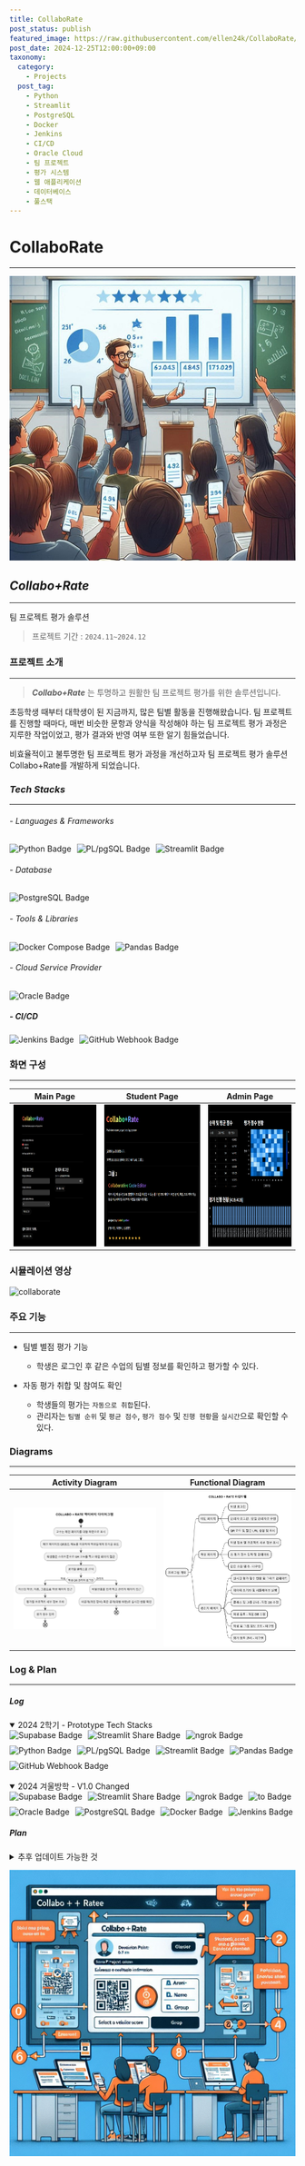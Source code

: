 ```yaml
---
title: CollaboRate
post_status: publish
featured_image: https://raw.githubusercontent.com/ellen24k/CollaboRate/main/docs/images/collaborate_profile.jpg
post_date: 2024-12-25T12:00:00+09:00
taxonomy:
  category:
    - Projects
  post_tag:
    - Python
    - Streamlit
    - PostgreSQL
    - Docker
    - Jenkins
    - CI/CD
    - Oracle Cloud
    - 팀 프로젝트
    - 평가 시스템
    - 웹 애플리케이션
    - 데이터베이스
    - 풀스택
---
```


# CollaboRate
- - -
![collaborate](https://raw.githubusercontent.com/ellen24k/CollaboRate/main/docs/images/collaborate_profile.jpg)


## _**Collabo+Rate**_
- - -
팀 프로젝트 평가 솔루션
> 프로젝트 기간 : `2024.11~2024.12`





### 프로젝트 소개
- - -
> _**Collabo+Rate**_ 는 투명하고 원활한 팀 프로젝트 평가를 위한 솔루션입니다.

초등학생 때부터 대학생이 된 지금까지, 많은 팀별 활동을 진행해왔습니다. 팀 프로젝트를 진행할 때마다, 매번 비슷한 문항과 양식을 작성해야 하는 팀 프로젝트 평가 과정은 지루한 작업이었고, 평가 결과와 반영 여부 또한 알기 힘들었습니다.

비효율적이고 불투명한 팀 프로젝트 평가 과정을 개선하고자
팀 프로젝트 평가 솔루션 Collabo+Rate를 개발하게 되었습니다.





### _**Tech Stacks**_
- - -
###### - _Languages & Frameworks_
<div style="display: flex; gap: 10px">
    <img src="https://img.shields.io/badge/Python-3776AB?style=for-the-badge&logo=python&logoColor=white" alt="Python Badge"> 
    <img src="https://img.shields.io/badge/PL%2FpgSQL-336791?style=for-the-badge&logo=postgresql&logoColor=white" alt="PL/pgSQL Badge">
    <img src="https://img.shields.io/badge/Streamlit-FF4B4B?style=for-the-badge&logo=streamlit&logoColor=white" alt="Streamlit Badge">
</div>

###### - _Database_
<div style="display: flex; gap: 10px;">
    <img src="https://img.shields.io/badge/PostgreSQL-4169E1?style=for-the-badge&logo=postgresql&logoColor=white" alt="PostgreSQL Badge">
</div>

###### - _Tools & Libraries_
<div style="display: flex; gap: 10px;">
    <img src="https://img.shields.io/badge/Docker_Compose-2496ED?style=for-the-badge&logo=docker&logoColor=white" alt="Docker Compose Badge">
    <img src="https://img.shields.io/badge/Pandas-150458?style=for-the-badge&logo=pandas&logoColor=white" alt="Pandas Badge">
</div>

###### - _Cloud Service Provider_
<div style="display: flex; gap: 10px;">
    <img src="https://img.shields.io/badge/Oracle_Cloud-F80000?style=for-the-badge&logo=oracle&logoColor=white" alt="Oracle Badge">
</div>

##### - _CI/CD_
<div style="display: flex; gap: 10px;">
    <img src="https://img.shields.io/badge/Jenkins-D24939?style=for-the-badge&logo=jenkins&logoColor=white" alt="Jenkins Badge">
    <img src="https://img.shields.io/badge/GitHub%20Webhook-181717?style=for-the-badge&logo=github&logoColor=white" alt="GitHub Webhook Badge">
</div>






### 화면 구성
- - -
|  Main Page  |  Student Page  |  Admin Page  |
| :---: | :---: | :---: |
| <img src="https://raw.githubusercontent.com/ellen24k/CollaboRate/main/docs/images/main_page.png" alt="Main Page" height="250px" /> | <img src="https://raw.githubusercontent.com/ellen24k/CollaboRate/main/docs/images/student_page.png" alt="Student Page" height="250px" /> |  <img src="https://raw.githubusercontent.com/ellen24k/CollaboRate/main/docs/images/admin_page_after.png" alt="Admin Page" height="250px" /> |


### 시뮬레이션 영상
![collaborate](https://raw.githubusercontent.com/ellen24k/CollaboRate/main/docs/images/simul.gif)



### 주요 기능
- - -
- 팀별 별점 평가 기능
    - 학생은 로그인 후 같은 수업의 팀별 정보를 확인하고 평가할 수 있다.

- 자동 평가 취합 및 참여도 확인
    - 학생들의 평가는 `자동으로 취합`된다.
    - 관리자는 `팀별 순위` 및 `평균 점수`, `평가 점수` 및 `진행 현황`을 `실시간`으로 확인할 수 있다.




 
### Diagrams
- - -
|  Activity Diagram  |  Functional Diagram  |
| :---: | :---: |
| ![activity.png](https://raw.githubusercontent.com/ellen24k/CollaboRate/main/docs/images/activity_diagram.png) | ![functional.png](https://raw.githubusercontent.com/ellen24k/CollaboRate/main/docs/images/functional_diagram.png) |





### Log & Plan
- - -

##### Log
<details open>
  <summary>2024 2학기 - Prototype Tech Stacks</summary>    
  <div style="display: flex; flex-wrap: wrap; gap: 10px;">
    <img src="https://img.shields.io/badge/Supabase-3ECF8E?style=for-the-badge&logo=supabase&logoColor=white" alt="Supabase Badge">
    <img src="https://img.shields.io/badge/Streamlit_Share-FF4B4B?style=for-the-badge&logo=streamlit&logoColor=white" alt="Streamlit Share Badge">
    <img src="https://img.shields.io/badge/ngrok-1F1E25?style=for-the-badge&logo=ngrok&logoColor=white" alt="ngrok Badge">
    <img src="https://img.shields.io/badge/Python-3776AB?style=for-the-badge&logo=python&logoColor=white" alt="Python Badge"> 
    <img src="https://img.shields.io/badge/PL%2FpgSQL-336791?style=for-the-badge&logo=postgresql&logoColor=white" alt="PL/pgSQL Badge">
    <img src="https://img.shields.io/badge/Streamlit-FF4B4B?style=for-the-badge&logo=streamlit&logoColor=white" alt="Streamlit Badge">
    <img src="https://img.shields.io/badge/Pandas-150458?style=for-the-badge&logo=pandas&logoColor=white" alt="Pandas Badge">
    <img src="https://img.shields.io/badge/GitHub%20Webhook-181717?style=for-the-badge&logo=github&logoColor=white" alt="GitHub Webhook Badge">
    </div>
</details>
<br>
<details open>
  <summary>2024 겨울방학 - V1.0 Changed</summary>
  <div style="display: flex; flex-wrap: wrap; gap: 10px;">
    <img src="https://img.shields.io/badge/Supabase-3ECF8E?style=for-the-badge&logo=supabase&logoColor=white" alt="Supabase Badge">
    <img src="https://img.shields.io/badge/Streamlit_Share-FF4B4B?style=for-the-badge&logo=streamlit&logoColor=white" alt="Streamlit Share Badge">
    <img src="https://img.shields.io/badge/ngrok-1F1E25?style=for-the-badge&logo=ngrok&logoColor=white" alt="ngrok Badge">
    <img src="https://img.shields.io/badge/--to-->-ffffff?style=for-the-badge" alt="to Badge">
    <img src="https://img.shields.io/badge/Oracle_Cloud-F80000?style=for-the-badge&logo=oracle&logoColor=white" alt="Oracle Badge">
    <img src="https://img.shields.io/badge/PostgreSQL-4169E1?style=for-the-badge&logo=postgresql&logoColor=white" alt="PostgreSQL Badge">
    <img src="https://img.shields.io/badge/Docker-2496ED?style=for-the-badge&logo=docker&logoColor=white" alt="Docker Badge">
    <img src="https://img.shields.io/badge/Jenkins-D24939?style=for-the-badge&logo=jenkins&logoColor=white" alt="Jenkins Badge">
  </div>
</details>

##### Plan
<details>
  <summary>추후 업데이트 가능한 것</summary>
  <blockquote>jwt, REST API, redis<br>
  minio, 통계 라이브러리, 통계 차트 라이브러리, 관리자 sso 로그인<br>
      관리자 기능 추가 가능</blockquote>
</details>


![collaborate](https://raw.githubusercontent.com/ellen24k/CollaboRate/main/docs/images/collaborate.png)
